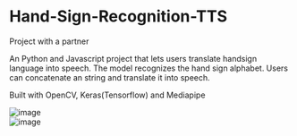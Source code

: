 # Hand-Sign-Recognition-TTS

Project with a partner

An Python and Javascript project that lets users translate handsign language into speech. The model recognizes the hand sign alphabet. Users can concatenate an string and translate it into speech.   

Built with OpenCV, Keras(Tensorflow) and Mediapipe

![image](https://user-images.githubusercontent.com/81301569/222821415-99132ff6-1cb1-4d06-9417-ef07194bfccc.png)  
![image](https://user-images.githubusercontent.com/81301569/222821542-76503417-8755-4f31-add5-abe3f4aaff59.png)


